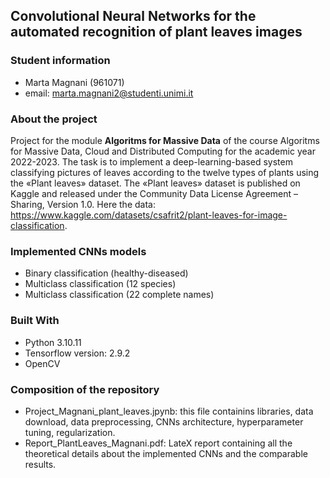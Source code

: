 ## Convolutional  Neural Networks for the automated recognition of plant leaves images

### Student information
- Marta Magnani (961071)
- email: marta.magnani2@studenti.unimi.it

### About the project
Project for the module **Algoritms for Massive Data** of the course Algoritms for Massive Data, Cloud and Distributed Computing for the academic year 2022-2023. The task is to implement a deep-learning-based system classifying pictures of leaves according to the twelve types of plants using the «Plant leaves» dataset. The «Plant leaves» dataset is published on Kaggle and released under the Community Data License Agreement – Sharing, Version 1.0. Here the data: https://www.kaggle.com/datasets/csafrit2/plant-leaves-for-image-classification.

### Implemented CNNs models
- Binary classification (healthy-diseased)
- Multiclass classification (12 species)
- Multiclass classification (22 complete names)

### Built With
* Python 3.10.11
* Tensorflow version: 2.9.2
* OpenCV

### Composition of the repository
- Project_Magnani_plant_leaves.jpynb: this file containins libraries, data download, data preprocessing, CNNs architecture, hyperparameter tuning, regularization.
- Report_PlantLeaves_Magnani.pdf: LateX report containing all the theoretical details about the implemented CNNs and the comparable results.
